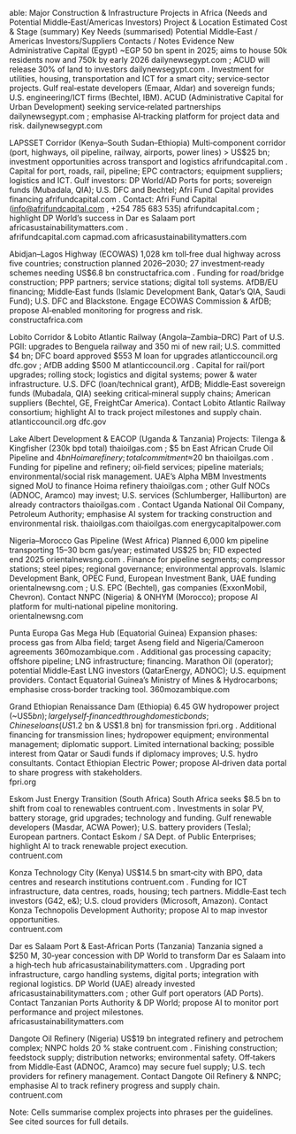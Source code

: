 able: Major Construction & Infrastructure Projects in Africa (Needs and Potential Middle‑East/Americas Investors)
Project & Location	Estimated Cost & Stage (summary)	Key Needs (summarised)	Potential Middle‑East / Americas Investors/Suppliers	Contacts / Notes	Evidence
New Administrative Capital (Egypt)	~EGP 50 bn spent in 2025; aims to house 50k residents now and 750k by early 2026
dailynewsegypt.com
; ACUD will release 30% of land to investors
dailynewsegypt.com
.	Investment for utilities, housing, transportation and ICT for a smart city; service‑sector projects.	Gulf real‑estate developers (Emaar, Aldar) and sovereign funds; U.S. engineering/ICT firms (Bechtel, IBM).	ACUD (Administrative Capital for Urban Development) seeking service‑related partnerships
dailynewsegypt.com
; emphasise AI‑tracking platform for project data and risk.	
dailynewsegypt.com

LAPSSET Corridor (Kenya–South Sudan–Ethiopia)	Multi‑component corridor (port, highways, oil pipeline, railway, airports, power lines) > US$25 bn; investment opportunities across transport and logistics
afrifundcapital.com
.	Capital for port, roads, rail, pipeline; EPC contractors; equipment suppliers; logistics and ICT.	Gulf investors: DP World/AD Ports for ports; sovereign funds (Mubadala, QIA); U.S. DFC and Bechtel; Afri Fund Capital provides financing
afrifundcapital.com
.	Contact: Afri Fund Capital (info@afrifundcapital.com
, +254 785 683 535)
afrifundcapital.com
; highlight DP World’s success in Dar es Salaam port
africasustainabilitymatters.com
.	
afrifundcapital.com
capmad.com
africasustainabilitymatters.com

Abidjan–Lagos Highway (ECOWAS)	1,028 km toll‑free dual highway across five countries; construction planned 2026–2030; 27 investment‑ready schemes needing US$6.8 bn
constructafrica.com
.	Funding for road/bridge construction; PPP partners; service stations; digital toll systems.	AfDB/EU financing; Middle‑East funds (Islamic Development Bank, Qatar’s QIA, Saudi Fund); U.S. DFC and Blackstone.	Engage ECOWAS Commission & AfDB; propose AI‑enabled monitoring for progress and risk.	
constructafrica.com

Lobito Corridor & Lobito Atlantic Railway (Angola–Zambia–DRC)	Part of U.S. PGII: upgrades to Benguela railway and 350 mi of new rail; U.S. committed $4 bn; DFC board approved $553 M loan for upgrades
atlanticcouncil.org
dfc.gov
; AfDB adding $500 M
atlanticcouncil.org
.	Capital for rail/port upgrades; rolling stock; logistics and digital systems; power & water infrastructure.	U.S. DFC (loan/technical grant), AfDB; Middle‑East sovereign funds (Mubadala, QIA) seeking critical‑mineral supply chains; American suppliers (Bechtel, GE, FreightCar America).	Contact Lobito Atlantic Railway consortium; highlight AI to track project milestones and supply chain.	
atlanticcouncil.org
dfc.gov

Lake Albert Development & EACOP (Uganda & Tanzania)	Projects: Tilenga & Kingfisher (230k bpd total)
thaioilgas.com
; $5 bn East African Crude Oil Pipeline and $4 bn Hoima refinery; total commitment ≈$20 bn
thaioilgas.com
.	Funding for pipeline and refinery; oil‑field services; pipeline materials; environmental/social risk management.	UAE’s Alpha MBM Investments signed MoU to finance Hoima refinery
thaioilgas.com
; other Gulf NOCs (ADNOC, Aramco) may invest; U.S. services (Schlumberger, Halliburton) are already contractors
thaioilgas.com
.	Contact Uganda National Oil Company, Petroleum Authority; emphasise AI system for tracking construction and environmental risk.	
thaioilgas.com
thaioilgas.com
energycapitalpower.com

Nigeria–Morocco Gas Pipeline (West Africa)	Planned 6,000 km pipeline transporting 15–30 bcm gas/year; estimated US$25 bn; FID expected end 2025
orientalnewsng.com
.	Finance for pipeline segments; compressor stations; steel pipes; regional governance; environmental approvals.	Islamic Development Bank, OPEC Fund, European Investment Bank, UAE funding
orientalnewsng.com
; U.S. EPC (Bechtel), gas companies (ExxonMobil, Chevron).	Contact NNPC (Nigeria) & ONHYM (Morocco); propose AI platform for multi‑national pipeline monitoring.	
orientalnewsng.com

Punta Europa Gas Mega Hub (Equatorial Guinea)	Expansion phases: process gas from Alba field; target Aseng field and Nigeria/Cameroon agreements
360mozambique.com
.	Additional gas processing capacity; offshore pipeline; LNG infrastructure; financing.	Marathon Oil (operator); potential Middle‑East LNG investors (QatarEnergy, ADNOC); U.S. equipment providers.	Contact Equatorial Guinea’s Ministry of Mines & Hydrocarbons; emphasise cross‑border tracking tool.	
360mozambique.com

Grand Ethiopian Renaissance Dam (Ethiopia)	6.45 GW hydropower project (~US$5 bn); largely self‑financed through domestic bonds; Chinese loans (US$1.2 bn & US$1.8 bn) for transmission
fpri.org
.	Additional financing for transmission lines; hydropower equipment; environmental management; diplomatic support.	Limited international backing; possible interest from Qatar or Saudi funds if diplomacy improves; U.S. hydro consultants.	Contact Ethiopian Electric Power; propose AI‑driven data portal to share progress with stakeholders.	
fpri.org

Eskom Just Energy Transition (South Africa)	South Africa seeks $8.5 bn to shift from coal to renewables
contruent.com
.	Investments in solar PV, battery storage, grid upgrades; technology and funding.	Gulf renewable developers (Masdar, ACWA Power); U.S. battery providers (Tesla); European partners.	Contact Eskom / SA Dept. of Public Enterprises; highlight AI to track renewable project execution.	
contruent.com

Konza Technology City (Kenya)	US$14.5 bn smart‑city with BPO, data centres and research institutions
contruent.com
.	Funding for ICT infrastructure, data centres, roads, housing; tech partners.	Middle‑East tech investors (G42, e&); U.S. cloud providers (Microsoft, Amazon).	Contact Konza Technopolis Development Authority; propose AI to map investor opportunities.	
contruent.com

Dar es Salaam Port & East‑African Ports (Tanzania)	Tanzania signed a $250 M, 30‑year concession with DP World to transform Dar es Salaam into a high‑tech hub
africasustainabilitymatters.com
.	Upgrading port infrastructure, cargo handling systems, digital ports; integration with regional logistics.	DP World (UAE) already invested
africasustainabilitymatters.com
; other Gulf port operators (AD Ports).	Contact Tanzanian Ports Authority & DP World; propose AI to monitor port performance and project milestones.	
africasustainabilitymatters.com

Dangote Oil Refinery (Nigeria)	US$19 bn integrated refinery and petrochem complex; NNPC holds 20 % stake
contruent.com
.	Finishing construction; feedstock supply; distribution networks; environmental safety.	Off‑takers from Middle‑East (ADNOC, Aramco) may secure fuel supply; U.S. tech providers for refinery management.	Contact Dangote Oil Refinery & NNPC; emphasise AI to track refinery progress and supply chain.	
contruent.com

Note: Cells summarise complex projects into phrases per the guidelines. See cited sources for full details.